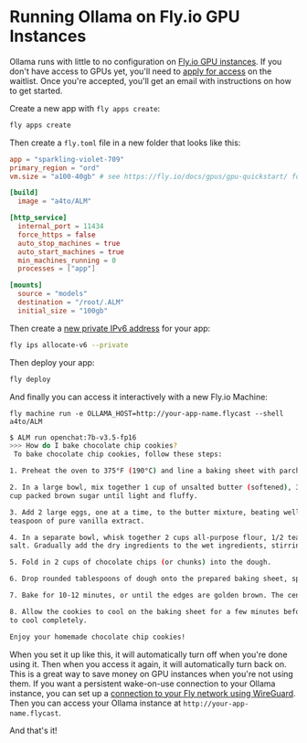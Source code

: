 # Running Ollama on Fly.io GPU Instances

Ollama runs with little to no configuration on [Fly.io GPU instances](https://fly.io/docs/gpus/gpu-quickstart/). If you don't have access to GPUs yet, you'll need to [apply for access](https://fly.io/gpu/) on the waitlist. Once you're accepted, you'll get an email with instructions on how to get started.

Create a new app with `fly apps create`:

```bash
fly apps create
```

Then create a `fly.toml` file in a new folder that looks like this:

```toml
app = "sparkling-violet-709"
primary_region = "ord"
vm.size = "a100-40gb" # see https://fly.io/docs/gpus/gpu-quickstart/ for more info

[build]
  image = "a4to/ALM"

[http_service]
  internal_port = 11434
  force_https = false
  auto_stop_machines = true
  auto_start_machines = true
  min_machines_running = 0
  processes = ["app"]

[mounts]
  source = "models"
  destination = "/root/.ALM"
  initial_size = "100gb"
```

Then create a [new private IPv6 address](https://fly.io/docs/reference/private-networking/#flycast-private-load-balancing) for your app:

```bash
fly ips allocate-v6 --private
```

Then deploy your app:

```bash
fly deploy
```

And finally you can access it interactively with a new Fly.io Machine:

```
fly machine run -e OLLAMA_HOST=http://your-app-name.flycast --shell a4to/ALM
```

```bash
$ ALM run openchat:7b-v3.5-fp16
>>> How do I bake chocolate chip cookies?
 To bake chocolate chip cookies, follow these steps:

1. Preheat the oven to 375°F (190°C) and line a baking sheet with parchment paper or silicone baking mat.

2. In a large bowl, mix together 1 cup of unsalted butter (softened), 3/4 cup granulated sugar, and 3/4
cup packed brown sugar until light and fluffy.

3. Add 2 large eggs, one at a time, to the butter mixture, beating well after each addition. Stir in 1
teaspoon of pure vanilla extract.

4. In a separate bowl, whisk together 2 cups all-purpose flour, 1/2 teaspoon baking soda, and 1/2 teaspoon
salt. Gradually add the dry ingredients to the wet ingredients, stirring until just combined.

5. Fold in 2 cups of chocolate chips (or chunks) into the dough.

6. Drop rounded tablespoons of dough onto the prepared baking sheet, spacing them about 2 inches apart.

7. Bake for 10-12 minutes, or until the edges are golden brown. The centers should still be slightly soft.

8. Allow the cookies to cool on the baking sheet for a few minutes before transferring them to a wire rack
to cool completely.

Enjoy your homemade chocolate chip cookies!
```

When you set it up like this, it will automatically turn off when you're done using it. Then when you access it again, it will automatically turn back on. This is a great way to save money on GPU instances when you're not using them. If you want a persistent wake-on-use connection to your Ollama instance, you can set up a [connection to your Fly network using WireGuard](https://fly.io/docs/reference/private-networking/#discovering-apps-through-dns-on-a-wireguard-connection). Then you can access your Ollama instance at `http://your-app-name.flycast`.

And that's it!
